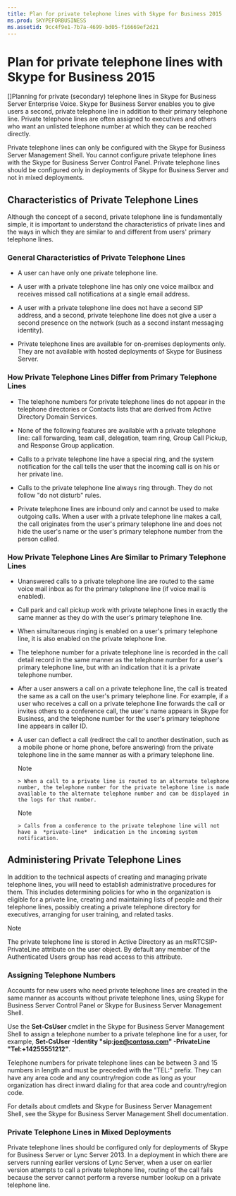 ```yaml
---
title: Plan for private telephone lines with Skype for Business 2015
ms.prod: SKYPEFORBUSINESS
ms.assetid: 9cc4f9e1-7b7a-4699-bd05-f16669ef2d21
---
```



# Plan for private telephone lines with Skype for Business 2015
[]Planning for private (secondary) telephone lines in Skype for Business Server Enterprise Voice.
Skype for Business Server enables you to give users a second, private telephone line in addition to their primary telephone line. Private telephone lines are often assigned to executives and others who want an unlisted telephone number at which they can be reached directly.
  
    
    

Private telephone lines can only be configured with the Skype for Business Server Management Shell. You cannot configure private telephone lines with the Skype for Business Server Control Panel. Private telephone lines should be configured only in deployments of Skype for Business Server and not in mixed deployments.
## Characteristics of Private Telephone Lines

Although the concept of a second, private telephone line is fundamentally simple, it is important to understand the characteristics of private lines and the ways in which they are similar to and different from users' primary telephone lines.
  
    
    

### General Characteristics of Private Telephone Lines


- A user can have only one private telephone line.
    
  
- A user with a private telephone line has only one voice mailbox and receives missed call notifications at a single email address.
    
  
- A user with a private telephone line does not have a second SIP address, and a second, private telephone line does not give a user a second presence on the network (such as a second instant messaging identity). 
    
  
- Private telephone lines are available for on-premises deployments only. They are not available with hosted deployments of Skype for Business Server.
    
  

### How Private Telephone Lines Differ from Primary Telephone Lines


- The telephone numbers for private telephone lines do not appear in the telephone directories or Contacts lists that are derived from Active Directory Domain Services.
    
  
- None of the following features are available with a private telephone line: call forwarding, team call, delegation, team ring, Group Call Pickup, and Response Group application.
    
  
- Calls to a private telephone line have a special ring, and the system notification for the call tells the user that the incoming call is on his or her private line.
    
  
- Calls to the private telephone line always ring through. They do not follow "do not disturb" rules.
    
  
- Private telephone lines are inbound only and cannot be used to make outgoing calls. When a user with a private telephone line makes a call, the call originates from the user's primary telephone line and does not hide the user's name or the user's primary telephone number from the person called.
    
  

### How Private Telephone Lines Are Similar to Primary Telephone Lines


- Unanswered calls to a private telephone line are routed to the same voice mail inbox as for the primary telephone line (if voice mail is enabled).
    
  
- Call park and call pickup work with private telephone lines in exactly the same manner as they do with the user's primary telephone line.
    
  
- When simultaneous ringing is enabled on a user's primary telephone line, it is also enabled on the private telephone line.
    
  
- The telephone number for a private telephone line is recorded in the call detail record in the same manner as the telephone number for a user's primary telephone line, but with an indication that it is a private telephone number.
    
  
- After a user answers a call on a private telephone line, the call is treated the same as a call on the user's primary telephone line. For example, if a user who receives a call on a private telephone line forwards the call or invites others to a conference call, the user's name appears in Skype for Business, and the telephone number for the user's primary telephone line appears in caller ID.
    
  
- A user can deflect a call (redirect the call to another destination, such as a mobile phone or home phone, before answering) from the private telephone line in the same manner as with a primary telephone line. 
    
    > [!NOTE]
      > When a call to a private line is routed to an alternate telephone number, the telephone number for the private telephone line is made available to the alternate telephone number and can be displayed in the logs for that number. 

    > [!NOTE]
      > Calls from a conference to the private telephone line will not have a  *private-line*  indication in the incoming system notification.

## Administering Private Telephone Lines

In addition to the technical aspects of creating and managing private telephone lines, you will need to establish administrative procedures for them. This includes determining policies for who in the organization is eligible for a private line, creating and maintaining lists of people and their telephone lines, possibly creating a private telephone directory for executives, arranging for user training, and related tasks.
  
    
    

> [!NOTE]
> The private telephone line is stored in Active Directory as an msRTCSIP-PrivateLine attribute on the user object. By default any member of the Authenticated Users group has read access to this attribute. 
  
    
    


### Assigning Telephone Numbers

 Accounts for new users who need private telephone lines are created in the same manner as accounts without private telephone lines, using Skype for Business Server Control Panel or Skype for Business Server Management Shell.
  
    
    
Use the **Set-CsUser** cmdlet in the Skype for Business Server Management Shell to assign a telephone number to a private telephone line for a user, for example, **Set-CsUser -Identity "sip:joe@contoso.com" -PrivateLine "Tel:+14255551212"**.
  
    
    
Telephone numbers for private telephone lines can be between 3 and 15 numbers in length and must be preceded with the "TEL:" prefix. They can have any area code and any country/region code as long as your organization has direct inward dialing for that area code and country/region code. 
  
    
    
For details about cmdlets and Skype for Business Server Management Shell, see the Skype for Business Server Management Shell documentation.
  
    
    

### Private Telephone Lines in Mixed Deployments

Private telephone lines should be configured only for deployments of Skype for Business Server or Lync Server 2013. In a deployment in which there are servers running earlier versions of Lync Server, when a user on earlier version attempts to call a private telephone line, routing of the call fails because the server cannot perform a reverse number lookup on a private telephone line.
  
    
    

